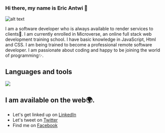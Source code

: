 ### Hi there, my name is Eric Antwi 👋
![alt text]([http://url/to/img.png](https://www.canva.com/design/DAFfPsvCn6U/c_Ja7kmsEX1LOPCX8EpnhA/edit?utm_content=DAFfPsvCn6U&utm_campaign=designshare&utm_medium=link2&utm_source=sharebutton))

I am a software developer who is always available to render services to clients🤝. I am currently enrolled in Microverse, an online full stack web development training school. I have basic knowledge in JavaScript, Html and CSS. I am being trained to become a professional remote software developer. I am passionate about coding and happy to be joining the world of programming✨.


## Languages and tools
<img src = "https://upload.wikimedia.org/wikipedia/commons/6/6a/JavaScript-logo.png"/>

## I am available on the web🌍.
- Let's get linked up on <a href = "https://www.linkedin.com/in/eric-opoku-antwi384/">LinkedIn</a>
- Let's tweet on  <a href = "https://twitter.com/EricAnt33872607">Twitter</a>
- Find me on <a href = "https://www.facebook.com/">Facebook</a>
<!--
**Mylo16/Mylo16** is a ✨ _special_ ✨ repository because its `README.md` (this file) appears on your GitHub profile.

Here are some ideas to get you started:

- 🔭 I’m currently working on ...
- 🌱 I’m currently learning ...
- 👯 I’m looking to collaborate on ...
- 🤔 I’m looking for help with ...
- 💬 Ask me about ...
- 📫 How to reach me: ...
- 😄 Pronouns: ...
- ⚡ Fun fact: ...
-->
